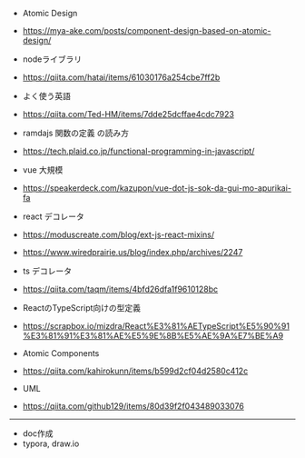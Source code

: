 - Atomic Design
- https://mya-ake.com/posts/component-design-based-on-atomic-design/

- nodeライブラリ
- https://qiita.com/hatai/items/61030176a254cbe7ff2b

- よく使う英語
- https://qiita.com/Ted-HM/items/7dde25dcffae4cdc7923

- ramdajs 関数の定義 の読み方
- https://tech.plaid.co.jp/functional-programming-in-javascript/

- vue 大規模
- https://speakerdeck.com/kazupon/vue-dot-js-sok-da-gui-mo-apurikai-fa

- react デコレータ
- https://moduscreate.com/blog/ext-js-react-mixins/
- https://www.wiredprairie.us/blog/index.php/archives/2247

- ts デコレータ
- https://qiita.com/taqm/items/4bfd26dfa1f9610128bc

- ReactのTypeScript向けの型定義
- https://scrapbox.io/mizdra/React%E3%81%AETypeScript%E5%90%91%E3%81%91%E3%81%AE%E5%9E%8B%E5%AE%9A%E7%BE%A9

- Atomic Components
- https://qiita.com/kahirokunn/items/b599d2cf04d2580c412c

- UML
- https://qiita.com/github129/items/80d39f2f043489033076

---

- doc作成
- typora, draw.io
